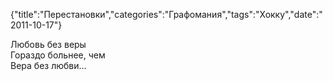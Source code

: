 {"title":"Перестановки","categories":"Графомания","tags":"Хокку","date":"2011-10-17"}

Любовь без веры  
Гораздо больнее, чем  
Вера без любви...

